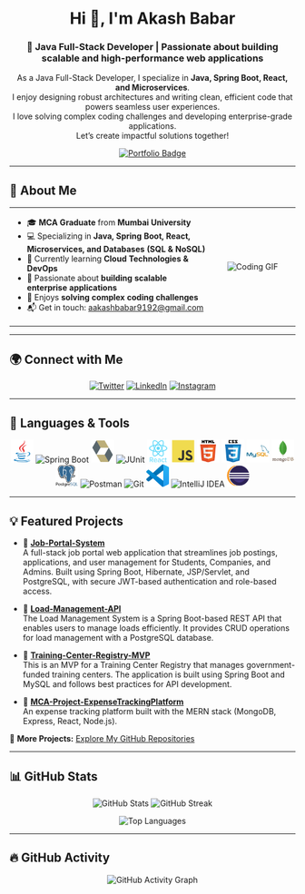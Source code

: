 <h1 align="center">Hi 👋, I'm Akash Babar</h1>
<h3 align="center">🚀 Java Full-Stack Developer | Passionate about building scalable and high-performance web applications</h3>

<p align="center">
  As a Java Full-Stack Developer, I specialize in <b>Java, Spring Boot, React, and Microservices</b>.<br>
  I enjoy designing robust architectures and writing clean, efficient code that powers seamless user experiences.<br>
  I love solving complex coding challenges and developing enterprise-grade applications.<br>
  Let’s create impactful solutions together!
</p>

<p align="center">
  <a href="https://akashbabar.github.io/" target="_blank">
    <img src="https://img.shields.io/badge/Portfolio-akashbabar.dev-0A66C2?style=for-the-badge&logo=internet-explorer&logoColor=white" alt="Portfolio Badge"/>
  </a>
</p>

---

## 📌 About Me

<table>
  <tr>
    <td width="70%">
      <ul>
        <li>🎓 <b>MCA Graduate</b> from <b>Mumbai University</b></li>
        <li>💻 Specializing in <b>Java, Spring Boot, React, Microservices, and Databases (SQL & NoSQL)</b></li>
        <li>🌱 Currently learning <b>Cloud Technologies & DevOps</b></li>
        <li>🚀 Passionate about <b>building scalable enterprise applications</b></li>
        <li>🧩 Enjoys <b>solving complex coding challenges</b></li>
        <li>📬 Get in touch: <a href="mailto:aakashbabar9192@gmail.com">aakashbabar9192@gmail.com</a></li>
      </ul>
    </td>
    <td width="30%" align="center">
      <img src="https://media.giphy.com/media/qgQUggAC3Pfv687qPC/giphy.gif" alt="Coding GIF" width="100%"/>
    </td>
  </tr>
</table>

---

## 🌍 Connect with Me

<p align="center">
  <a href="https://twitter.com/mr_ak96k" target="blank"><img src="https://raw.githubusercontent.com/rahuldkjain/github-profile-readme-generator/master/src/images/icons/Social/twitter.svg" alt="Twitter" height="30" width="40" /></a>
  <a href="https://linkedin.com/in/akash-babar-5b64b9271" target="blank"><img src="https://raw.githubusercontent.com/rahuldkjain/github-profile-readme-generator/master/src/images/icons/Social/linked-in-alt.svg" alt="LinkedIn" height="30" width="40" /></a>
  <a href="https://instagram.com/mr.ak_96k" target="blank"><img src="https://raw.githubusercontent.com/rahuldkjain/github-profile-readme-generator/master/src/images/icons/Social/instagram.svg" alt="Instagram" height="30" width="40" /></a>
</p>

---

## 🚀 Languages & Tools

<p align="center">
  <img src="https://raw.githubusercontent.com/devicons/devicon/master/icons/java/java-original.svg" alt="Java" width="40" height="40"/>
  <img src="https://www.vectorlogo.zone/logos/springio/springio-icon.svg" alt="Spring Boot" width="40" height="40"/>
  <img src="https://raw.githubusercontent.com/devicons/devicon/master/icons/hibernate/hibernate-original.svg" alt="Hibernate" width="40" height="40"/>
  <img src="https://avatars.githubusercontent.com/u/874086?s=200&v=4" alt="JUnit" width="40" height="40"/>
  <img src="https://raw.githubusercontent.com/devicons/devicon/master/icons/react/react-original-wordmark.svg" alt="React" width="40" height="40"/>
  <img src="https://raw.githubusercontent.com/devicons/devicon/master/icons/javascript/javascript-original.svg" alt="JavaScript" width="40" height="40"/>
  <img src="https://raw.githubusercontent.com/devicons/devicon/master/icons/html5/html5-original-wordmark.svg" alt="HTML5" width="40" height="40"/>
  <img src="https://raw.githubusercontent.com/devicons/devicon/master/icons/css3/css3-original-wordmark.svg" alt="CSS3" width="40" height="40"/>
  <img src="https://raw.githubusercontent.com/devicons/devicon/master/icons/mysql/mysql-original-wordmark.svg" alt="MySQL" width="40" height="40"/>
  <img src="https://raw.githubusercontent.com/devicons/devicon/master/icons/mongodb/mongodb-original-wordmark.svg" alt="MongoDB" width="40" height="40"/>
  <img src="https://raw.githubusercontent.com/devicons/devicon/master/icons/postgresql/postgresql-original-wordmark.svg" alt="PostgreSQL" width="40" height="40"/>
  <img src="https://www.vectorlogo.zone/logos/getpostman/getpostman-icon.svg" alt="Postman" width="40" height="40"/>
  <img src="https://www.vectorlogo.zone/logos/git-scm/git-scm-icon.svg" alt="Git" width="40" height="40"/>
  <img src="https://raw.githubusercontent.com/devicons/devicon/master/icons/vscode/vscode-original.svg" alt="VS Code" width="40" height="40"/>
  <img src="https://upload.wikimedia.org/wikipedia/commons/9/9c/IntelliJ_IDEA_Icon.svg" alt="IntelliJ IDEA" width="40" height="40"/>
  <img src="https://raw.githubusercontent.com/devicons/devicon/master/icons/eclipse/eclipse-original.svg" alt="Eclipse" width="40" height="40"/>
</p>

---

## 💡 Featured Projects

- 🛒 [**Job-Portal-System**](https://github.com/AkashBabar/Job-Portal-System.git)  
  A full-stack job portal web application that streamlines job postings, applications, and user management for Students, Companies, and Admins. Built using Spring Boot, Hibernate, JSP/Servlet, and PostgreSQL, 
  with secure JWT-based authentication and role-based access.

- 🎈 [**Load-Management-API**](https://github.com/AkashBabar/Load-Management-API.git)  
  The Load Management System is a Spring Boot-based REST API that enables users to manage loads efficiently. It provides CRUD operations for load management with a PostgreSQL database.

- 🧾 [**Training-Center-Registry-MVP**](https://github.com/AkashBabar/Training-Center-Registry-MVP.git)  
  This is an MVP for a Training Center Registry that manages government-funded training centers. The application is built using Spring Boot and MySQL and follows best practices for API development.

- 💼 [**MCA-Project-ExpenseTrackingPlatform**](https://github.com/AkashBabar/MCA-Project-ExpenseTrackingPlatform.git)  
  An expense tracking platform built with the MERN stack (MongoDB, Express, React, Node.js).

🔗 **More Projects:** [Explore My GitHub Repositories](https://github.com/akashbabar?tab=repositories)

---

## 📊 GitHub Stats

<p align="center">
  <img src="https://github-readme-stats.vercel.app/api?username=akashbabar&show_icons=true&theme=react" alt="GitHub Stats" />
  <img src="https://github-readme-streak-stats.herokuapp.com/?user=akashbabar&theme=react" alt="GitHub Streak" />
</p>

<p align="center">
  <img src="https://github-readme-stats.vercel.app/api/top-langs?username=akashbabar&show_icons=true&layout=compact&theme=react" alt="Top Languages" />
</p>

---

## 🔥 GitHub Activity

<p align="center">
  <img src="https://github-readme-activity-graph.vercel.app/graph?username=akashbabar&theme=react-dark" alt="GitHub Activity Graph" />
</p>
